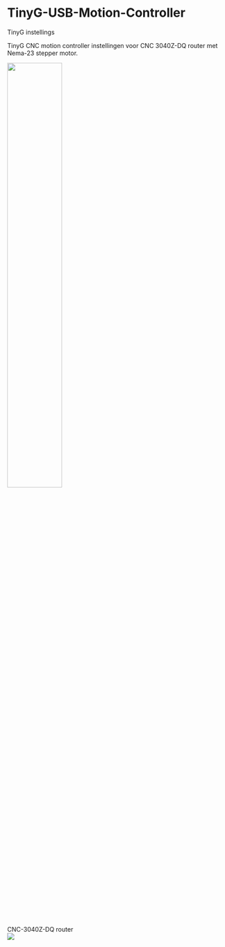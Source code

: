 # TinyG-USB-Motion-Controller
TinyG instellings

TinyG CNC motion controller instellingen voor CNC 3040Z-DQ router met Nema-23 stepper motor. <br/>

<img src="https://camo.githubusercontent.com/d4c76c31d36a5520c180db03f5c179caee23d672/687474703a2f2f6661726d342e737461746963666c69636b722e636f6d2f333731392f31323639323538353731355f636131373433303463305f622e6a7067" width="50%" hight="50%">
<br/>
<br/>

CNC-3040Z-DQ router<br/>
<img src="https://sc01.alicdn.com/kf/HTB1cwn2JVXXXXalXpXXq6xXFXXXa/Fist-CNC-3040Z-DQ-4axis-sculpture-machine.jpg_350x350.jpg">
<br/>
